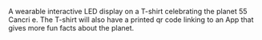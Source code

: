 A wearable interactive LED display on a T-shirt celebrating the planet 55 Cancri e. The T-shirt will also have a printed qr code linking to an App that gives more fun facts about the planet.
